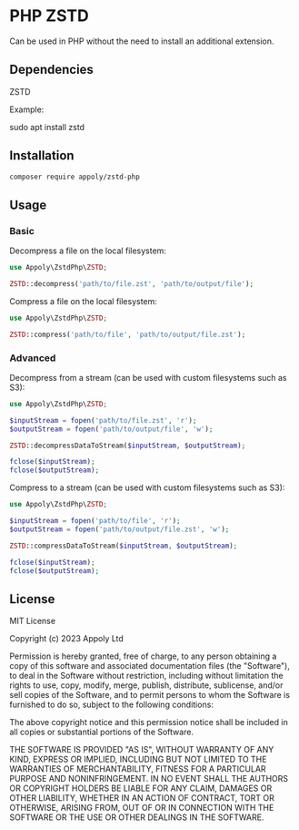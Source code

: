 # PHP ZSTD

Can be used in PHP without the need to install an additional extension.

## Dependencies

ZSTD

Example:

sudo apt install zstd


## Installation

```bash
composer require appoly/zstd-php
```

## Usage

### Basic

Decompress a file on the local filesystem:

```php
use Appoly\ZstdPhp\ZSTD;

ZSTD::decompress('path/to/file.zst', 'path/to/output/file');
```

Compress a file on the local filesystem:

```php
use Appoly\ZstdPhp\ZSTD;

ZSTD::compress('path/to/file', 'path/to/output/file.zst');
```

### Advanced

Decompress from a stream (can be used with custom filesystems such as S3):

```php
use Appoly\ZstdPhp\ZSTD;

$inputStream = fopen('path/to/file.zst', 'r');
$outputStream = fopen('path/to/output/file', 'w');

ZSTD::decompressDataToStream($inputStream, $outputStream);

fclose($inputStream);
fclose($outputStream);
```

Compress to a stream (can be used with custom filesystems such as S3):

```php
use Appoly\ZstdPhp\ZSTD;

$inputStream = fopen('path/to/file', 'r');
$outputStream = fopen('path/to/output/file.zst', 'w');

ZSTD::compressDataToStream($inputStream, $outputStream);

fclose($inputStream);
fclose($outputStream);
```

## License
MIT License

Copyright (c) 2023 Appoly Ltd

Permission is hereby granted, free of charge, to any person obtaining a copy of this software and associated documentation files (the "Software"), to deal in the Software without restriction, including without limitation the rights to use, copy, modify, merge, publish, distribute, sublicense, and/or sell copies of the Software, and to permit persons to whom the Software is furnished to do so, subject to the following conditions:

The above copyright notice and this permission notice shall be included in all copies or substantial portions of the Software.

THE SOFTWARE IS PROVIDED "AS IS", WITHOUT WARRANTY OF ANY KIND, EXPRESS OR IMPLIED, INCLUDING BUT NOT LIMITED TO THE WARRANTIES OF MERCHANTABILITY, FITNESS FOR A PARTICULAR PURPOSE AND NONINFRINGEMENT. IN NO EVENT SHALL THE AUTHORS OR COPYRIGHT HOLDERS BE LIABLE FOR ANY CLAIM, DAMAGES OR OTHER LIABILITY, WHETHER IN AN ACTION OF CONTRACT, TORT OR OTHERWISE, ARISING FROM, OUT OF OR IN CONNECTION WITH THE SOFTWARE OR THE USE OR OTHER DEALINGS IN THE SOFTWARE.
